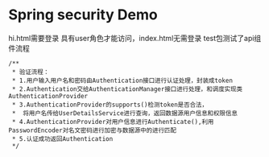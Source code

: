 # Spring security Demo

hi.html需要登录 具有user角色才能访问，index.html无需登录
test包测试了api组件流程
```
/**
 * 验证流程：
 * 1.用户输入用户名和密码由Authentication接口进行认证处理，封装成token
 * 2.Authentication交给AuthenticationManager接口进行处理，和调度实现类AuthenticationProvider
 * 3.AuthenticationProvider的supports()检测token是否合法，
 *  将用户名传给UserDetailsService进行查询，返回数据源用户信息和权限信息
 * 4.AuthenticationProvider对用户信息进行Authenticate(),利用PasswordEncoder对名文密码进行加密与数据源中的进行匹配
 * 5.认证成功返回Authentication
 */
```

